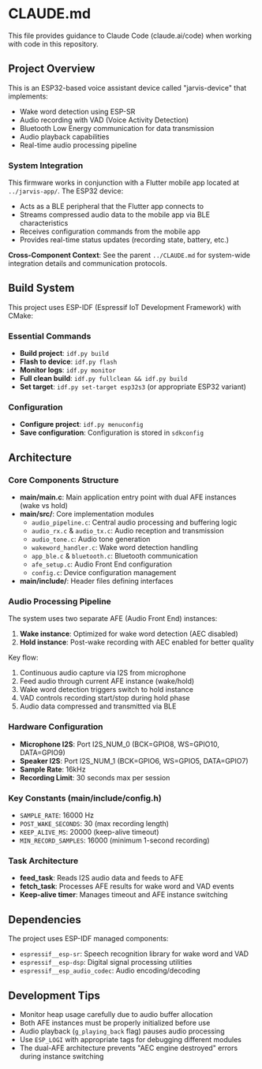 # CLAUDE.md

This file provides guidance to Claude Code (claude.ai/code) when working with code in this repository.

## Project Overview
This is an ESP32-based voice assistant device called "jarvis-device" that implements:
- Wake word detection using ESP-SR
- Audio recording with VAD (Voice Activity Detection) 
- Bluetooth Low Energy communication for data transmission
- Audio playback capabilities
- Real-time audio processing pipeline

### System Integration
This firmware works in conjunction with a Flutter mobile app located at `../jarvis-app/`. The ESP32 device:
- Acts as a BLE peripheral that the Flutter app connects to
- Streams compressed audio data to the mobile app via BLE characteristics
- Receives configuration commands from the mobile app
- Provides real-time status updates (recording state, battery, etc.)

**Cross-Component Context**: See the parent `../CLAUDE.md` for system-wide integration details and communication protocols.

## Build System
This project uses ESP-IDF (Espressif IoT Development Framework) with CMake:

### Essential Commands
- **Build project**: `idf.py build`
- **Flash to device**: `idf.py flash`
- **Monitor logs**: `idf.py monitor` 
- **Full clean build**: `idf.py fullclean && idf.py build`
- **Set target**: `idf.py set-target esp32s3` (or appropriate ESP32 variant)

### Configuration
- **Configure project**: `idf.py menuconfig`
- **Save configuration**: Configuration is stored in `sdkconfig`

## Architecture

### Core Components Structure
- **main/main.c**: Main application entry point with dual AFE instances (wake vs hold)
- **main/src/**: Core implementation modules
  - `audio_pipeline.c`: Central audio processing and buffering logic
  - `audio_rx.c` & `audio_tx.c`: Audio reception and transmission
  - `audio_tone.c`: Audio tone generation
  - `wakeword_handler.c`: Wake word detection handling
  - `app_ble.c` & `bluetooth.c`: Bluetooth communication
  - `afe_setup.c`: Audio Front End configuration
  - `config.c`: Device configuration management
- **main/include/**: Header files defining interfaces

### Audio Processing Pipeline
The system uses two separate AFE (Audio Front End) instances:
1. **Wake instance**: Optimized for wake word detection (AEC disabled)
2. **Hold instance**: Post-wake recording with AEC enabled for better quality

Key flow:
1. Continuous audio capture via I2S from microphone
2. Feed audio through current AFE instance (wake/hold)
3. Wake word detection triggers switch to hold instance
4. VAD controls recording start/stop during hold phase
5. Audio data compressed and transmitted via BLE

### Hardware Configuration
- **Microphone I2S**: Port I2S_NUM_0 (BCK=GPIO8, WS=GPIO10, DATA=GPIO9)  
- **Speaker I2S**: Port I2S_NUM_1 (BCK=GPIO6, WS=GPIO5, DATA=GPIO7)
- **Sample Rate**: 16kHz
- **Recording Limit**: 30 seconds max per session

### Key Constants (main/include/config.h)
- `SAMPLE_RATE`: 16000 Hz
- `POST_WAKE_SECONDS`: 30 (max recording length)
- `KEEP_ALIVE_MS`: 20000 (keep-alive timeout)
- `MIN_RECORD_SAMPLES`: 16000 (minimum 1-second recording)

### Task Architecture
- **feed_task**: Reads I2S audio data and feeds to AFE
- **fetch_task**: Processes AFE results for wake word and VAD events
- **Keep-alive timer**: Manages timeout and AFE instance switching

## Dependencies
The project uses ESP-IDF managed components:
- `espressif__esp-sr`: Speech recognition library for wake word and VAD
- `espressif__esp-dsp`: Digital signal processing utilities  
- `espressif__esp_audio_codec`: Audio encoding/decoding

## Development Tips
- Monitor heap usage carefully due to audio buffer allocation
- Both AFE instances must be properly initialized before use
- Audio playback (`g_playing_back` flag) pauses audio processing
- Use `ESP_LOGI` with appropriate tags for debugging different modules
- The dual-AFE architecture prevents "AEC engine destroyed" errors during instance switching